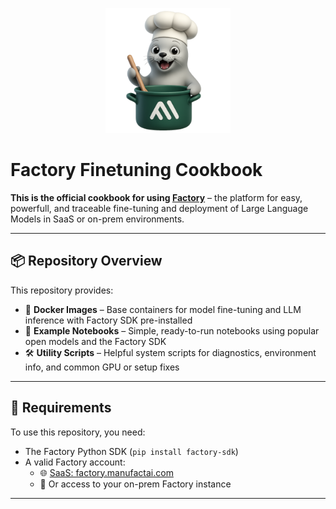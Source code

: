 <!-- Logo -->
<p align="center">
  <img src="_img/robbie-finetuna.png" alt="Factory Logo" width="200"/>
</p>

# Factory Finetuning Cookbook

**This is the official cookbook for using [Factory](https://factory.manufactai.com)** – the platform for easy, powerfull, and traceable fine-tuning and deployment of Large Language Models in SaaS or on-prem environments.

---

## 📦 Repository Overview

This repository provides:

- 🐳 **Docker Images** – Base containers for model fine-tuning and LLM inference with Factory SDK pre-installed
- 📓 **Example Notebooks** – Simple, ready-to-run notebooks using popular open models and the Factory SDK
- 🛠️ **Utility Scripts** – Helpful system scripts for diagnostics, environment info, and common GPU or setup fixes

---

## 🧰 Requirements

To use this repository, you need:

- The Factory Python SDK (`pip install factory-sdk`)
- A valid Factory account:
  - 🌐 [SaaS: factory.manufactai.com](https://factory.manufactai.com)
  - 🏢 Or access to your on-prem Factory instance

---
